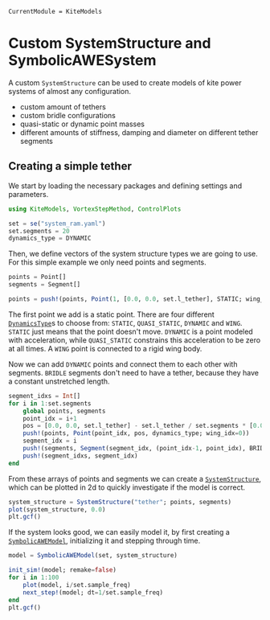 ```@meta
CurrentModule = KiteModels
```
# Custom SystemStructure and SymbolicAWESystem

A custom `SystemStructure` can be used to create models of kite power systems of almost any configuration.
- custom amount of tethers
- custom bridle configurations
- quasi-static or dynamic point masses
- different amounts of stiffness, damping and diameter on different tether segments

## Creating a simple tether

We start by loading the necessary packages and defining settings and parameters.

```julia
using KiteModels, VortexStepMethod, ControlPlots

set = se("system_ram.yaml")
set.segments = 20
dynamics_type = DYNAMIC
```
Then, we define vectors of the system structure types we are going to use. For this simple example we only need points and segments.
```julia
points = Point[]
segments = Segment[]

points = push!(points, Point(1, [0.0, 0.0, set.l_tether], STATIC; wing_idx=0))
```
The first point we add is a static point. There are four different [`DynamicsType`](@ref)s to choose from: `STATIC`, `QUASI_STATIC`, `DYNAMIC` and `WING`. `STATIC` just means that the point doesn't move. `DYNAMIC` is a point modeled with acceleration, while `QUASI_STATIC` constrains this acceleration to be zero at all times. A `WING` point is connected to a rigid wing body.

Now we can add `DYNAMIC` points and connect them to each other with segments. `BRIDLE` segments don't need to have a tether, because they have a constant unstretched length.
```julia
segment_idxs = Int[]
for i in 1:set.segments
    global points, segments
    point_idx = i+1
    pos = [0.0, 0.0, set.l_tether] - set.l_tether / set.segments * [0.0, 0.0, i]
    push!(points, Point(point_idx, pos, dynamics_type; wing_idx=0))
    segment_idx = i
    push!(segments, Segment(segment_idx, (point_idx-1, point_idx), BRIDLE))
    push!(segment_idxs, segment_idx)
end
```
From these arrays of points and segments we can create a [`SystemStructure`](@ref), which can be plotted in 2d to quickly investigate if the model is correct.
```julia
system_structure = SystemStructure("tether"; points, segments)
plot(system_structure, 0.0)
plt.gcf()
```

If the system looks good, we can easily model it, by first creating a [`SymbolicAWEModel`](@ref), initializing it and stepping through time.
```julia
model = SymbolicAWEModel(set, system_structure)

init_sim!(model; remake=false)
for i in 1:100
    plot(model, i/set.sample_freq)
    next_step!(model; dt=1/set.sample_freq)
end
plt.gcf()
```
